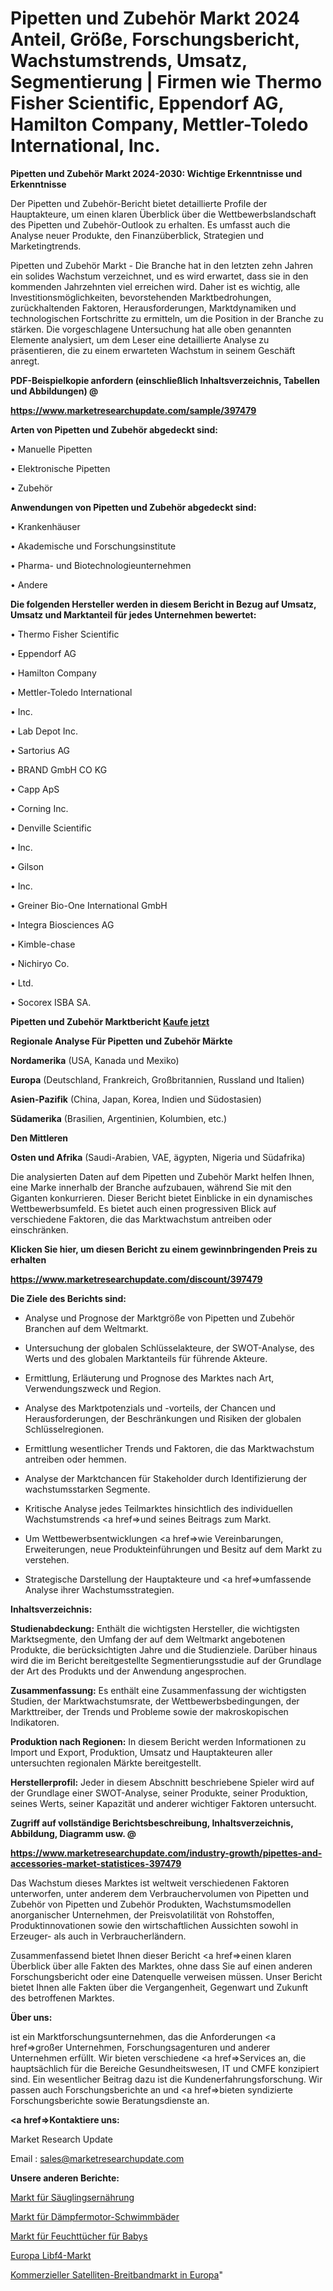 # Pipetten und Zubehör Markt 2024 Anteil, Größe, Forschungsbericht, Wachstumstrends, Umsatz, Segmentierung | Firmen wie Thermo Fisher Scientific, Eppendorf AG, Hamilton Company, Mettler-Toledo International, Inc.

<strong>Pipetten und Zubehör Markt 2024-2030: Wichtige Erkenntnisse und Erkenntnisse</strong>

Der Pipetten und Zubehör-Bericht bietet detaillierte Profile der Hauptakteure, um einen klaren Überblick über die Wettbewerbslandschaft des Pipetten und Zubehör-Outlook zu erhalten. Es umfasst auch die Analyse neuer Produkte, den Finanzüberblick, Strategien und Marketingtrends.

Pipetten und Zubehör Markt - Die Branche hat in den letzten zehn Jahren ein solides Wachstum verzeichnet, und es wird erwartet, dass sie in den kommenden Jahrzehnten viel erreichen wird. Daher ist es wichtig, alle Investitionsmöglichkeiten, bevorstehenden Marktbedrohungen, zurückhaltenden Faktoren, Herausforderungen, Marktdynamiken und technologischen Fortschritte zu ermitteln, um die Position in der Branche zu stärken. Die vorgeschlagene Untersuchung hat alle oben genannten Elemente analysiert, um dem Leser eine detaillierte Analyse zu präsentieren, die zu einem erwarteten Wachstum in seinem Geschäft anregt.



<strong><b>PDF-Beispielkopie anfordern (einschließlich Inhaltsverzeichnis, Tabellen und Abbildungen) @ </b></strong>

<strong><a href=https://www.marketresearchupdate.com/sample/397479>

<strong>https://www.marketresearchupdate.com/sample/397479</u></a></strong></strong>



<strong>Arten von Pipetten und Zubehör abgedeckt sind:</strong>

• Manuelle Pipetten

• Elektronische Pipetten

• Zubehör



<strong>Anwendungen von Pipetten und Zubehör abgedeckt sind:</strong>

• Krankenhäuser

• Akademische und Forschungsinstitute

• Pharma- und Biotechnologieunternehmen

• Andere



<strong>Die folgenden Hersteller werden in diesem Bericht in Bezug auf Umsatz, Umsatz und Marktanteil für jedes Unternehmen bewertet:</strong>

• Thermo Fisher Scientific

• Eppendorf AG

• Hamilton Company

• Mettler-Toledo International

• Inc.

• Lab Depot Inc.

• Sartorius AG

• BRAND GmbH CO KG

• Capp ApS

• Corning Inc.

• Denville Scientific

• Inc.

• Gilson

• Inc.

• Greiner Bio-One International GmbH

• Integra Biosciences AG

• Kimble-chase

• Nichiryo Co.

• Ltd.

• Socorex ISBA SA.



<strong>Pipetten und Zubehör Marktbericht <a href=https://www.marketresearchupdate.com/buynow/397479>Kaufe jetzt</a></strong>



<strong>Regionale Analyse Für Pipetten und Zubehör Märkte</strong>



<strong>Nordamerika</strong> (USA, Kanada und Mexiko)



<strong>Europa</strong> (Deutschland, Frankreich, Großbritannien, Russland und Italien)



<strong>Asien-Pazifik</strong> (China, Japan, Korea, Indien und Südostasien)



<strong>Südamerika</strong> (Brasilien, Argentinien, Kolumbien, etc.)



<strong>Den Mittleren</strong> 

<strong>Osten und Afrika</strong> (Saudi-Arabien, VAE, ägypten, Nigeria und Südafrika)

Die analysierten Daten auf dem Pipetten und Zubehör Markt helfen Ihnen, eine Marke innerhalb der Branche aufzubauen, während Sie mit den Giganten konkurrieren. Dieser Bericht bietet Einblicke in ein dynamisches Wettbewerbsumfeld. Es bietet auch einen progressiven Blick auf verschiedene Faktoren, die das Marktwachstum antreiben oder einschränken.



<strong>Klicken Sie hier, um diesen Bericht zu einem gewinnbringenden Preis zu erhalten
</strong>

<strong><a href=https://www.marketresearchupdate.com/discount/397479>https://www.marketresearchupdate.com/discount/397479</b></u></strong></a>



<strong>Die Ziele des Berichts sind:</strong>

- Analyse und Prognose der Marktgröße von Pipetten und Zubehör Branchen auf dem Weltmarkt.

- Untersuchung der globalen Schlüsselakteure, der SWOT-Analyse, des Werts und des globalen Marktanteils für führende Akteure.

- Ermittlung, Erläuterung und Prognose des Marktes nach Art, Verwendungszweck und Region.

- Analyse des Marktpotenzials und -vorteils, der Chancen und Herausforderungen, der Beschränkungen und Risiken der globalen Schlüsselregionen.

- Ermittlung wesentlicher Trends und Faktoren, die das Marktwachstum antreiben oder hemmen.

- Analyse der Marktchancen für Stakeholder durch Identifizierung der wachstumsstarken Segmente.

- Kritische Analyse jedes Teilmarktes hinsichtlich des individuellen Wachstumstrends <a href=>und</a> seines Beitrags zum Markt.

- Um Wettbewerbsentwicklungen <a href=>wie</a> Vereinbarungen, Erweiterungen, neue Produkteinführungen und Besitz auf dem Markt zu verstehen.

- Strategische Darstellung der Hauptakteure und <a href=>umfas</a>sende Analyse ihrer Wachstumsstrategien.



<strong>Inhaltsverzeichnis:</strong>



<strong>Studienabdeckung:</strong> Enthält die wichtigsten Hersteller, die wichtigsten Marktsegmente, den Umfang der auf dem Weltmarkt angebotenen Produkte, die berücksichtigten Jahre und die Studienziele. Darüber hinaus wird die im Bericht bereitgestellte Segmentierungsstudie auf der Grundlage der Art des Produkts und der Anwendung angesprochen.



<strong>Zusammenfassung:</strong> Es enthält eine Zusammenfassung der wichtigsten Studien, der Marktwachstumsrate, der Wettbewerbsbedingungen, der Markttreiber, der Trends und Probleme sowie der makroskopischen Indikatoren.



<strong>Produktion nach Regionen:</strong> In diesem Bericht werden Informationen zu Import und Export, Produktion, Umsatz und Hauptakteuren aller untersuchten regionalen Märkte bereitgestellt.



<strong>Herstellerprofil:</strong> Jeder in diesem Abschnitt beschriebene Spieler wird auf der Grundlage einer SWOT-Analyse, seiner Produkte, seiner Produktion, seines Werts, seiner Kapazität und anderer wichtiger Faktoren untersucht.



<strong><b>Zugriff auf vollständige Berichtsbeschreibung, Inhaltsverzeichnis, Abbildung, Diagramm usw. @ </b></strong>

<strong><a href=https://www.marketresearchupdate.com/industry-growth/pipettes-and-accessories-market-statistices-397479>https://www.marketresearchupdate.com/industry-growth/pipettes-and-accessories-market-statistices-397479</a></strong>

Das Wachstum dieses Marktes ist weltweit verschiedenen Faktoren unterworfen, unter anderem dem Verbrauchervolumen von Pipetten und Zubehör von Pipetten und Zubehör Produkten, Wachstumsmodellen anorganischer Unternehmen, der Preisvolatilität von Rohstoffen, Produktinnovationen sowie den wirtschaftlichen Aussichten sowohl in Erzeuger- als auch in Verbraucherländern.

Zusammenfassend bietet Ihnen dieser Bericht <a href=>einen</a> klaren Überblick über alle Fakten des Marktes, ohne dass Sie auf einen anderen Forschungsbericht oder eine Datenquelle verweisen müssen. Unser Bericht bietet Ihnen alle Fakten über die Vergangenheit, Gegenwart und Zukunft des betroffenen Marktes.



<strong>Über uns:</strong>

 ist ein Marktforschungsunternehmen, das die Anforderungen <a href=>großer</a> Unternehmen, Forschungsagenturen und anderer Unternehmen erfüllt. Wir bieten verschiedene <a href=>Services</a> an, die hauptsächlich für die Bereiche Gesundheitswesen, IT und CMFE konzipiert sind. Ein wesentlicher Beitrag dazu ist die Kundenerfahrungsforschung. Wir passen auch Forschungsberichte an und <a href=>bieten</a> syndizierte Forschungsberichte sowie Beratungsdienste an.



<strong><a href=>Kontaktiere uns:</a></strong>

Market Research Update

Email : sales@marketresearchupdate.com



<strong>Unsere anderen Berichte:</strong>

<a href=https://www.linkedin.com/pulse/infant-nutrition-market-size-analysis-leading>Markt für Säuglingsernährung</a>

<a href=https://www.linkedin.com/pulse/damper-motor-swimming-pool-market-outlooks-2023>Markt für Dämpfermotor-Schwimmbäder</a>

<a href=https://www.linkedin.com/pulse/baby-wet-tissues-wipes-market-size-trends-consumption>Markt für Feuchttücher für Babys</a>

<a href=https://www.linkedin.com/pulse/europe-libf4-market-growth-possibilities-analysis-forecast>Europa Libf4-Markt</a>

<a href=https://www.linkedin.com/pulse/europe-commercial-satellite-broadband-market-i2mcf/>Kommerzieller Satelliten-Breitbandmarkt in Europa</a>"
